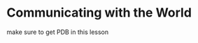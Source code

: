 [//]: <> (author: Benjamin White)
[//]: <> (type: intro)

#  Communicating with the World

make sure to get PDB in this lesson